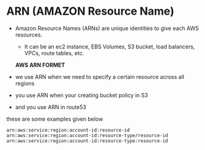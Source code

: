 # ARN (AMAZON Resource Name)

* Amazon Resource Names (ARNs) are unique identities to give each AWS resources.

    - It can be an ec2 instance, EBS Volumes, S3 bucket, load balancers, VPCs, route tables, etc.

     **AWS ARN FORMET**

* we use ARN when we need to specify a certain resource across all regions

* you use ARN when your creating bucket policy in S3

* and you use ARN in route53

these are some examples given below

```
arn:aws:service:region:account-id:resource-id
arn:aws:service:region:account-id:resource-type/resource-id
arn:aws:service:region:account-id:resource-type:resource-id 
```

